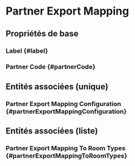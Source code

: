 #  Partner Export Mapping
<!--- THIS FILE IS GENERATED PLEASE DO NOT EDIT IT DIRECTLY --->



## Propriétés de base

### Label {#label}
        

### Partner Code {#partnerCode}
        


## Entités associées (unique)

###  Partner Export Mapping Configuration {#partnerExportMappingConfiguration}
        


## Entités associées (liste)

###  Partner Export Mapping To Room Types {#partnerExportMappingToRoomTypes}
        




